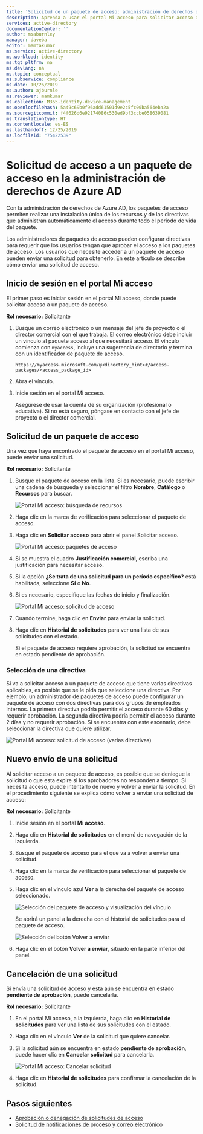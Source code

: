 ```yaml
---
title: 'Solicitud de un paquete de acceso: administración de derechos de Azure AD'
description: Aprenda a usar el portal Mi acceso para solicitar acceso a un paquete de acceso en la administración de derechos de Azure Active Directory.
services: active-directory
documentationCenter: ''
author: msaburnley
manager: daveba
editor: mamtakumar
ms.service: active-directory
ms.workload: identity
ms.tgt_pltfrm: na
ms.devlang: na
ms.topic: conceptual
ms.subservice: compliance
ms.date: 10/26/2019
ms.author: ajburnle
ms.reviewer: mamkumar
ms.collection: M365-identity-device-management
ms.openlocfilehash: 5a49c69b0f96add61501d9e2c5fc00ba564eba2a
ms.sourcegitcommit: f4f626d6e92174086c530ed9bf3ccbe058639081
ms.translationtype: HT
ms.contentlocale: es-ES
ms.lasthandoff: 12/25/2019
ms.locfileid: "75422539"
---
```

# <a name="request-access-to-an-access-package-in-azure-ad-entitlement-management"></a>Solicitud de acceso a un paquete de acceso en la administración de derechos de Azure AD

Con la administración de derechos de Azure AD, los paquetes de acceso permiten realizar una instalación única de los recursos y de las directivas que administran automáticamente el acceso durante todo el período de vida del paquete. 

Los administradores de paquetes de acceso pueden configurar directivas para requerir que los usuarios tengan que aprobar el acceso a los paquetes de acceso. Los usuarios que necesite acceder a un paquete de acceso pueden enviar una solicitud para obtenerlo. En este artículo se describe cómo enviar una solicitud de acceso.

## <a name="sign-in-to-the-my-access-portal"></a>Inicio de sesión en el portal Mi acceso

El primer paso es iniciar sesión en el portal Mi acceso, donde puede solicitar acceso a un paquete de acceso.

**Rol necesario:** Solicitante

1. Busque un correo electrónico o un mensaje del jefe de proyecto o el director comercial con el que trabaja. El correo electrónico debe incluir un vínculo al paquete acceso al que necesitará acceso. El vínculo comienza con `myaccess`, incluye una sugerencia de directorio y termina con un identificador de paquete de acceso.
 
    `https://myaccess.microsoft.com/@<directory_hint>#/access-packages/<access_package_id>`

1. Abra el vínculo.

1. Inicie sesión en el portal Mi acceso.

    Asegúrese de usar la cuenta de su organización (profesional o educativa). Si no está seguro, póngase en contacto con el jefe de proyecto o el director comercial.

## <a name="request-an-access-package"></a>Solicitud de un paquete de acceso

Una vez que haya encontrado el paquete de acceso en el portal Mi acceso, puede enviar una solicitud.

**Rol necesario:** Solicitante

1. Busque el paquete de acceso en la lista.  Si es necesario, puede escribir una cadena de búsqueda y seleccionar el filtro **Nombre**, **Catálogo** o **Recursos** para buscar.

    ![Portal Mi acceso: búsqueda de recursos](./media/entitlement-management-request-access/my-access-resource-search.png)

1. Haga clic en la marca de verificación para seleccionar el paquete de acceso.

1. Haga clic en **Solicitar acceso** para abrir el panel Solicitar acceso.

    ![Portal Mi acceso: paquetes de acceso](./media/entitlement-management-request-access/my-access-request-access-button.png)

1. Si se muestra el cuadro **Justificación comercial**, escriba una justificación para necesitar acceso.

1. Si la opción **¿Se trata de una solicitud para un período específico?** está habilitada, seleccione **Sí** o **No**.

1. Si es necesario, especifique las fechas de inicio y finalización.

    ![Portal Mi acceso: solicitud de acceso](./media/entitlement-management-shared/my-access-request-access.png)

1. Cuando termine, haga clic en **Enviar** para enviar la solicitud.

1. Haga clic en **Historial de solicitudes** para ver una lista de sus solicitudes con el estado.

    Si el paquete de acceso requiere aprobación, la solicitud se encuentra en estado pendiente de aprobación.

### <a name="select-a-policy"></a>Selección de una directiva

Si va a solicitar acceso a un paquete de acceso que tiene varias directivas aplicables, es posible que se le pida que seleccione una directiva. Por ejemplo, un administrador de paquetes de acceso puede configurar un paquete de acceso con dos directivas para dos grupos de empleados internos. La primera directiva podría permitir el acceso durante 60 días y requerir aprobación. La segunda directiva podría permitir el acceso durante 2 días y no requerir aprobación. Si se encuentra con este escenario, debe seleccionar la directiva que quiere utilizar.

![Portal Mi acceso: solicitud de acceso (varias directivas)](./media/entitlement-management-request-access/my-access-multiple-policies.png)

## <a name="resubmit-a-request"></a>Nuevo envío de una solicitud

Al solicitar acceso a un paquete de acceso, es posible que se deniegue la solicitud o que esta expire si los aprobadores no responden a tiempo. Si necesita acceso, puede intentarlo de nuevo y volver a enviar la solicitud. En el procedimiento siguiente se explica cómo volver a enviar una solicitud de acceso:

**Rol necesario:** Solicitante

1. Inicie sesión en el portal **Mi acceso**.

1. Haga clic en **Historial de solicitudes** en el menú de navegación de la izquierda.

1. Busque el paquete de acceso para el que va a volver a enviar una solicitud.

1. Haga clic en la marca de verificación para seleccionar el paquete de acceso.

1. Haga clic en el vínculo azul **Ver** a la derecha del paquete de acceso seleccionado.
    
    ![Selección del paquete de acceso y visualización del vínculo](./media/entitlement-management-request-access/resubmit-request-select-request-and-view.png)

    Se abrirá un panel a la derecha con el historial de solicitudes para el paquete de acceso.
    
    ![Selección del botón Volver a enviar](./media/entitlement-management-request-access/resubmit-request-select-resubmit.png)

1. Haga clic en el botón **Volver a enviar**, situado en la parte inferior del panel.

## <a name="cancel-a-request"></a>Cancelación de una solicitud

Si envía una solicitud de acceso y esta aún se encuentra en estado **pendiente de aprobación**, puede cancelarla.

**Rol necesario:** Solicitante

1. En el portal Mi acceso, a la izquierda, haga clic en **Historial de solicitudes** para ver una lista de sus solicitudes con el estado.

1. Haga clic en el vínculo **Ver** de la solicitud que quiere cancelar.

1. Si la solicitud aún se encuentra en estado **pendiente de aprobación**, puede hacer clic en **Cancelar solicitud** para cancelarla.

    ![Portal Mi acceso: Cancelar solicitud](./media/entitlement-management-request-access/my-access-cancel-request.png)

1. Haga clic en **Historial de solicitudes** para confirmar la cancelación de la solicitud.

## <a name="next-steps"></a>Pasos siguientes

- [Aprobación o denegación de solicitudes de acceso](entitlement-management-request-approve.md)
- [Solicitud de notificaciones de proceso y correo electrónico](entitlement-management-process.md)
